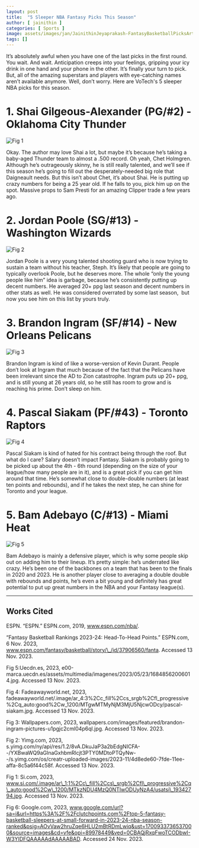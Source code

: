 ```yaml
---
layout: post
title:  "5 Sleeper NBA Fantasy Picks This Season"
author: [ jainithin ]
categories: [ Sports ]
image: assets/images/jan/JainithinJeyaprakash-FantasyBasketballPicksArticle-FirstEdition2023-24-2.png
tags: []
---
```


It’s absolutely awful when you have one of the last picks in the first round. You wait. And wait. Anticipation creeps into your feelings, gripping your icy drink in one hand and your phone in the other. It’s finally your turn to pick. But, all of the amazing superstars and players with eye-catching names aren’t available anymore. Well, don’t worry. Here are VoTech's 5 sleeper NBA picks for this season. 

# 1. Shai Gilgeous-Alexander (PG/#2) - Oklahoma City Thunder

![Fig 1]({{site.baseurl}}/assets/images/jan/JainithinJeyaprakash-FantasyBasketballPicksArticle-FirstEdition2023-24-3.jpg)



Okay. The author may love Shai a lot, but maybe it’s because he’s taking a baby-aged Thunder team to almost a .500 record. Oh yeah, Chet Holmgren. Although he’s outrageously skinny, he is still really talented, and we’ll see if this season he’s going to fill out the desperately-needed big role that Daigneault needs. But this isn’t about Chet, it’s about Shai. He is putting up crazy numbers for being a 25 year old. If he falls to you, pick him up on the spot. Massive props to Sam Presti for an amazing Clipper trade a few years ago. 

# 2. Jordan Poole (SG/#13) - Washington Wizards

![Fig 2]({{site.baseurl}}/assets/images/jan/JainithinJeyaprakash-FantasyBasketballPicksArticle-FirstEdition2023-24-1.jpg)



Jordan Poole is a very young talented shooting guard who is now trying to sustain a team without his teacher, Steph. It’s likely that people are going to typically overlook Poole, but he deserves more. The whole “only the young people like him” idea is garbage, because he’s consistently putting up decent numbers. He averaged 20+ ppg last season and decent numbers in other stats as well. He was considered overrated by some last season,  but now you see him on this list by yours truly. 

# 3. Brandon Ingram (SF/#14) - New Orleans Pelicans 

![Fig 3]({{site.baseurl}}/assets/images/jan/JainithinJeyaprakash-FantasyBasketballPicksArticle-FirstEdition2023-24-4.jpg)

Brandon Ingram is kind of like a worse-version of Kevin Durant. People don’t look at Ingram that much because of the fact that the Pelicans have been irrelevant since the AD to Zion catastrophe. Ingram puts up 20+ ppg, and is still young at 26 years old, so he still has room to grow and is reaching his prime. Don’t sleep on him. 

# 4. Pascal Siakam (PF/#43) - Toronto Raptors 

![Fig 4]({{site.baseurl}}/assets/images/jan/JainithinJeyaprakash-FantasyBasketballPicksArticle-FirstEdition2023-24-6.jpg)

Pascal Siakam is kind of hated for his contract being through the roof. But what do I care? Salary doesn’t impact Fantasy. Siakam is probably going to be picked up about the 4th - 6th round (depending on the size of your league/how many people are in it), and is a great pick if you can get him around that time. He’s somewhat close to double-double numbers (at least ten points and rebounds), and if he takes the next step, he can shine for Toronto and your league. 

# 5. Bam Adebayo (C/#13) - Miami Heat 

![Fig 5]({{site.baseurl}}/assets/images/jan/JainithinJeyaprakash-FantasyBasketballPicksArticle-FirstEdition2023-24-5.jpg)


Bam Adebayo is mainly a defensive player, which is why some people skip out on adding him to their lineup. It’s pretty simple: he’s underrated like crazy. He’s been one of the backbones on a team that has been to the finals in 2020 and 2023. He is another player close to averaging a double double with rebounds and points, he’s even a bit young and definitely has great potential to put up great numbers in the NBA and your Fantasy league(s). 

---
## Works Cited

ESPN. “ESPN.” ESPN.com, 2019, www.espn.com/nba/.

“Fantasy Basketball Rankings 2023-24: Head-To-Head Points.” ESPN.com, 6 Nov. 2023, www.espn.com/fantasy/basketball/story/\_/id/37906560/fanta. Accessed 13 Nov. 2023.

Fig 5:Uecdn.es, 2023, e00-marca.uecdn.es/assets/multimedia/imagenes/2023/05/23/16848562006014.jpg. Accessed 13 Nov. 2023.

Fig 4: Fadeawayworld.net, 2023, fadeawayworld.net/.image/ar\_4:3%2Cc\_fill%2Ccs\_srgb%2Cfl\_progressive%2Cq\_auto:good%2Cw\_1200/MTgwMTMyNjM3MjU5NjcwODcy/pascal-siakam.jpg. Accessed 13 Nov. 2023.

Fig 3: Wallpapers.com, 2023, wallpapers.com/images/featured/brandon-ingram-pictures-u1pgjc2cml04p6ql.jpg. Accessed 13 Nov. 2023.

‌Fig 2: Yimg.com, 2023, s.yimg.com/ny/api/res/1.2/8vA.DkuJaP3a2bEdgNICFA--/YXBwaWQ9aGlnaGxhbmRlcjt3PTY0MDtoPTQyNw--/s.yimg.com/os/creatr-uploaded-images/2023-11/4d8ede60-7fde-11ee-affa-8c5a6f44c58f. Accessed 13 Nov. 2023.

‌Fig 1: Si.com, 2023, www.si.com/.image/ar\_1:1%2Cc\_fill%2Ccs\_srgb%2Cfl\_progressive%2Cq\_auto:good%2Cw\_1200/MTkzNDU4MzQ0NTIwODUyNzA4/usatsi\_19342794.jpg. Accessed 13 Nov. 2023.

Fig 6: Google.com, 2023, www.google.com/url?sa=i&url=https%3A%2F%2Fclutchpoints.com%2Ftop-5-fantasy-basketball-sleepers-at-small-forward-in-2023-24-nba-season-ranked&psig=AOvVaw2hruZqe6HLU2mBtRDmLwiq&ust=1700933736537000&source=images&cd=vfe&opi=89978449&ved=0CBAQjRxqFwoTCODbwI-W3YIDFQAAAAAdAAAAABAD. Accessed 24 Nov. 2023.

